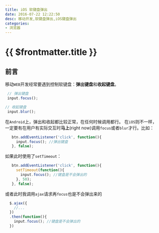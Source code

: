 ```yaml
---
title: iOS 软键盘弹出
date: 2016-07-22 12:22:50
desc: 移动开发,软键盘弹出,iOS键盘弹出
categories:
- 浏览器
---
```


# {{ $frontmatter.title }}

## 前言

移动`WEB`开发经常要遇到控制软键盘：**弹出键盘**和**收起键盘**。

<!--more-->

```javascript
 // 弹出键盘
 input.focus();

// 收起键盘
 input.blur();
```

在`Android`上，弹出和收起都比较正常，在任何时候调用都行。
在`iOS`则不一样，一定要有在用户有实际交互时**马上**(right now)调用`focus`或者`blur`才行。比如：

```javascript
   btn.addEventListener('click', function(){
     input.focus(); //弹出键盘
   }, false);
```

如果此时使用了`setTimeout`：

```javascript
   btn.addEventListener('click', function(){
     setTimeout(function(){
       input.focus(); //键盘是不会弹出的
     }, 50);
   }, false);
```

或者此时我调用`ajax`请求再`focus`也是不会弹出来的

```js
  $.ajax({
    //...
  })
  .then(function(){
    input.focus(); //键盘是不会弹出的
  })
```